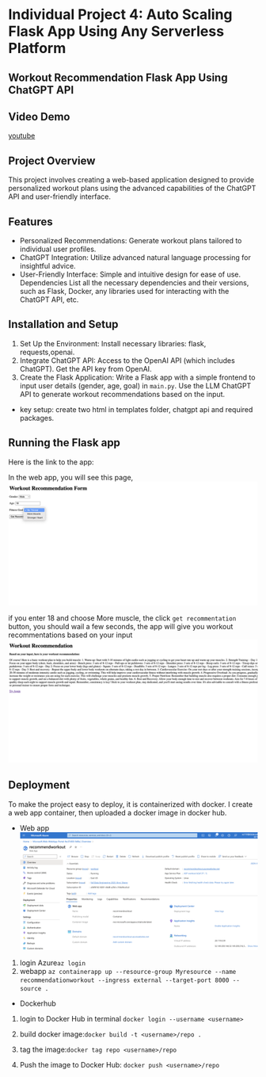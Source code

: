 
# Individual Project 4: Auto Scaling Flask App Using Any Serverless Platform

## Workout Recommendation Flask App Using ChatGPT API
## Video Demo
[youtube](https://www.youtube.com/watch?v=Q401Mw36r_c)

## Project Overview
This project involves creating a web-based application designed to provide personalized workout plans using the advanced capabilities of the ChatGPT API and user-friendly interface. 




## Features

* Personalized Recommendations: Generate workout plans tailored to individual user profiles.
* ChatGPT Integration: Utilize advanced natural language processing for insightful advice.
* User-Friendly Interface: Simple and intuitive design for ease of use.
Dependencies
List all the necessary dependencies and their versions, such as Flask, Docker, any libraries used for interacting with the ChatGPT API, etc.

## Installation and Setup

   
1. Set Up the Environment: 
Install necessary libraries: flask, requests,openai.
2. Integrate ChatGPT API:
Access to the OpenAI API (which includes ChatGPT). Get the API key from OpenAI.
3. Create the Flask Application:
Write a Flask app with a simple frontend to input user details (gender, age, goal) in `main.py`. Use the LLM ChatGPT API to generate workout recommendations based on the input. 
* key setup: create two html in templates folder, chatgpt api and required packages.

## Running the Flask app
Here is the link to the app:

In the web app, you will see this page,![Alt text](image-1.png)

if you enter 18 and choose More muscle, the click `get recommentation` button, you should wail a few seconds, the app will give you workout recommentations based on your input
![Alt text](image-2.png)

## Deployment
To make the project easy to deploy, it is containerized with docker. I create a web app container, then uploaded a docker image in docker hub. 

* Web app
![Alt text](image-3.png)

1. login Azure`az login`
2. webapp `az containerapp up --resource-group Myresource --name recommendationworkout --ingress external --target-port 8000 --source .`
* Dockerhub

1. login to Docker Hub in terminal `docker login --username <username>`

2. build docker image:`docker build -t <username>/repo .`
3. tag the image:`docker tag repo <username>/repo`
4. Push the image to Docker Hub: `docker push <username>/repo`






